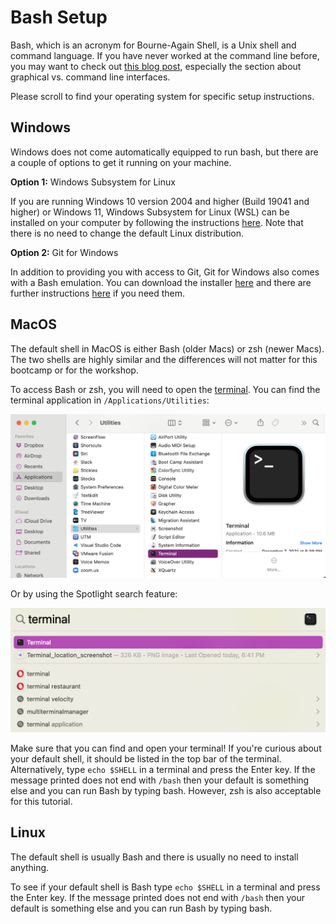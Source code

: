 # Bash Setup

Bash, which is an acronym for Bourne-Again Shell, is a Unix shell and command language.  If you have never worked at the command line before, you may want to check out [this blog post](https://www.tenderisthebyte.com/blog/2019/12/15/beginning-bioinformatics-command-line-terminal/), especially the section about graphical vs. command line interfaces.

Please scroll to find your operating system for specific setup instructions.

## Windows

Windows does not come automatically equipped to run bash, but there are a couple of options to get it running on your machine.

**Option 1:** Windows Subsystem for Linux

If you are running Windows 10 version 2004 and higher (Build 19041 and higher) or Windows 11, Windows Subsystem for Linux (WSL) can be installed on your computer by following the instructions [here](https://docs.microsoft.com/en-us/windows/wsl/install).  Note that there is no need to change the default Linux distribution.

**Option 2:** Git for Windows

In addition to providing you with access to Git, Git for Windows also comes with a Bash emulation. You can download the installer [here](https://gitforwindows.org) and there are further instructions [here](https://carpentries.github.io/workshop-template/#shell) if you need them.


## MacOS

The default shell in MacOS is either Bash (older Macs) or zsh (newer Macs).  The two shells are highly similar and the differences will not matter for this bootcamp or for the workshop.  

To access Bash or zsh, you will need to open the [terminal](https://support.apple.com/guide/terminal/open-or-quit-terminal-apd5265185d-f365-44cb-8b09-71a064a42125/mac).  You can find the terminal application in `/Applications/Utilities`:

![Terminal location in Finder](./Terminal_finder_location_screenshot.png)

Or by using the Spotlight search feature:

![Spotlight search for terminal](./Terminal_spotlight_search_screenshot.png)

Make sure that you can find and open your terminal!  If you're curious about your default shell, it should be listed in the top bar of the terminal.  Alternatively, type `echo $SHELL` in a terminal and press the Enter key.  If the message printed does not end with `/bash` then your default is something else and you can run Bash by typing bash.  However, zsh is also acceptable for this tutorial.

## Linux

The default shell is usually Bash and there is usually no need to install anything.

To see if your default shell is Bash type `echo $SHELL` in a terminal and press the Enter key. If the message printed does not end with `/bash` then your default is something else and you can run Bash by typing bash.
